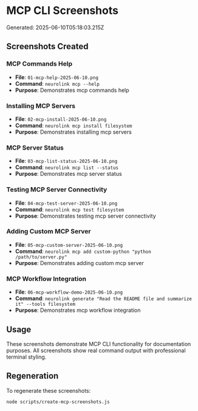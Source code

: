 # MCP CLI Screenshots

Generated: 2025-06-10T05:18:03.215Z

## Screenshots Created

### MCP Commands Help

- **File**: `01-mcp-help-2025-06-10.png`
- **Command**: `neurolink mcp --help`
- **Purpose**: Demonstrates mcp commands help

### Installing MCP Servers

- **File**: `02-mcp-install-2025-06-10.png`
- **Command**: `neurolink mcp install filesystem`
- **Purpose**: Demonstrates installing mcp servers

### MCP Server Status

- **File**: `03-mcp-list-status-2025-06-10.png`
- **Command**: `neurolink mcp list --status`
- **Purpose**: Demonstrates mcp server status

### Testing MCP Server Connectivity

- **File**: `04-mcp-test-server-2025-06-10.png`
- **Command**: `neurolink mcp test filesystem`
- **Purpose**: Demonstrates testing mcp server connectivity

### Adding Custom MCP Server

- **File**: `05-mcp-custom-server-2025-06-10.png`
- **Command**: `neurolink mcp add custom-python "python /path/to/server.py"`
- **Purpose**: Demonstrates adding custom mcp server

### MCP Workflow Integration

- **File**: `06-mcp-workflow-demo-2025-06-10.png`
- **Command**: `neurolink generate "Read the README file and summarize it" --tools filesystem`
- **Purpose**: Demonstrates mcp workflow integration

## Usage

These screenshots demonstrate MCP CLI functionality for documentation purposes.
All screenshots show real command output with professional terminal styling.

## Regeneration

To regenerate these screenshots:

```bash
node scripts/create-mcp-screenshots.js
```
